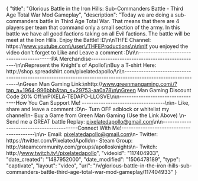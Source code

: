 {
    "title": "Glorious Battle in the Iron Hills: Sub-Commanders Battle - Third Age Total War Mod Gameplay",
    "description": "Today we are doing a sub-commanders battle in Third Age Total War.  That means that there are 4 players per team that command only a small section of the army.  In this battle we have all good factions taking on all Evil factions.  The battle will be meet at the Iron Hills.  Enjoy the Battle! :D\n\nTHFE Channel: https:\/\/www.youtube.com\/user\/THFEProductions\n\n\nIf you enjoyed the video don't forget to Like and Leave a comment :D\n\n-----------------------------------------PA Merchandise----------------------------------------------\n\nRepresent the Knight's of Apollo!\nBuy a T-shirt Here: http:\/\/shop.spreadshirt.com\/pixelatedapollo\/\n\n---------------------------------------------------------------------------------------------------------------\nGreen Man Gaming Link:\nhttp:\/\/www.greenmangaming.com\/?tap_a=1964-996bbb&tap_s=29753-aa0a78\n\nGreen Man Gaming Discount Code 20% Off:\nPIXELA-TEDAPO-LLOSVE\n\n----------------------------------How You Can Support Me! -----------------------------------\n\n- Like, share and leave a comment :D\n- Turn OFF adblock or whitelist my channel\n- Buy a Game from Green Man Gaming (Use the Link Above) \n- Send me a GREAT battle Replay: pixelatedapollo@gmail.com\n\n------------------------------------------Connect With Me!-----------------------------------------\n\n- Email: pixelatedapollo@gmail.com\n- Twitter: https:\/\/twitter.com\/PixelatedApollo\n- Steam Group:  http:\/\/steamcommunity.com\/groups\/apollosknights\n- Twitch: http:\/\/www.twitch.tv\/pixelatedapollo",
    "videoid": "117404933",
    "date_created": "1487952000",
    "date_modified": "1506478189",
    "type": "captivate",
    "layout": "video",
    "url": "\/v\/glorious-battle-in-the-iron-hills-sub-commanders-battle-third-age-total-war-mod-gameplay\/117404933"
}